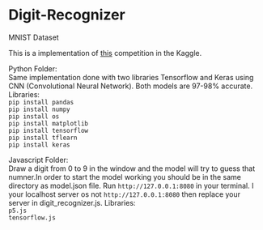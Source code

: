 # Digit-Recognizer
MNIST Dataset

This is a implementation of [this](https://www.kaggle.com/c/digit-recognizer) competition in the Kaggle.

Python Folder:  
Same implementation done with two libraries Tensorflow and Keras using CNN (Convolutional Neural Network). Both models are 97-98% accurate.  
Libraries:  
`pip install pandas`  
`pip install numpy`  
`pip install os`  
`pip install matplotlib`  
`pip install tensorflow`  
`pip install tflearn`  
`pip install keras`

Javascript Folder:  
Draw a digit from 0 to 9 in the window and the model will try to guess that numner.In order to start the model working you should be in the same directory as model.json file. Run `http://127.0.0.1:8080` in your terminal. I your localhost server os not `http://127.0.0.1:8080` then replace your server in digit_recognizer.js.
Libraries:  
`p5.js`  
`tensorflow.js`

